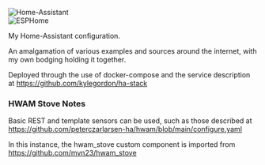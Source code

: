 ![Home-Assistant](https://github.com/kylegordon/home-assistant-config/actions/workflows/main.yaml/badge.svg)  
![ESPHome](https://github.com/kylegordon/home-assistant-config/actions/workflows/esphome-parallel.yaml/badge.svg)


My Home-Assistant configuration.

An amalgamation of various examples and sources around the internet, with my own bodging holding it together.

Deployed through the use of docker-compose and the service description at https://github.com/kylegordon/ha-stack


### HWAM Stove Notes

Basic REST and template sensors can be used, such as those described at https://github.com/peterczarlarsen-ha/hwam/blob/main/configure.yaml

In this instance, the hwam_stove custom component is imported from https://github.com/mvn23/hwam_stove
